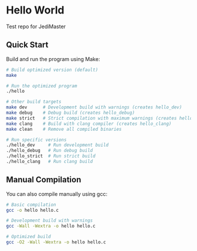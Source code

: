 # Hello World
Test repo for JediMaster

## Quick Start

Build and run the program using Make:

```bash
# Build optimized version (default)
make

# Run the optimized program
./hello

# Other build targets
make dev      # Development build with warnings (creates hello_dev)
make debug    # Debug build (creates hello_debug)
make strict   # Strict compilation with maximum warnings (creates hello_strict)
make clang    # Build with clang compiler (creates hello_clang)
make clean    # Remove all compiled binaries

# Run specific versions
./hello_dev     # Run development build
./hello_debug   # Run debug build
./hello_strict  # Run strict build
./hello_clang   # Run clang build
```

## Manual Compilation

You can also compile manually using gcc:

```bash
# Basic compilation
gcc -o hello hello.c

# Development build with warnings
gcc -Wall -Wextra -o hello hello.c

# Optimized build
gcc -O2 -Wall -Wextra -o hello hello.c
```
